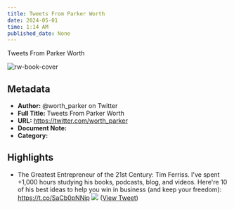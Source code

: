 ```yaml
---
title: Tweets From Parker Worth
date: 2024-05-01
time: 1:14 AM
published_date: None
---
```

Tweets From Parker Worth

![rw-book-cover](https://pbs.twimg.com/profile_images/1696299963871899648/Nts-riLx.png)

## Metadata
- **Author:** @worth_parker on Twitter
- **Full Title:** Tweets From Parker Worth
- **URL:** https://twitter.com/worth_parker
- **Document Note:** 
- **Category:**

## Highlights
- The Greatest Entrepreneur of the 21st Century:
  Tim Ferriss.
  I've spent +1,000 hours studying his books, podcasts, blog, and videos.
  Here're 10 of his best ideas to help you win in business (and keep your freedom): https://t.co/SaCb0pNNip
  ![](https://pbs.twimg.com/media/FzTw3KYWIAIw9hd.jpg) ([View Tweet](https://twitter.com/worth_parker/status/1672226268882796545))

